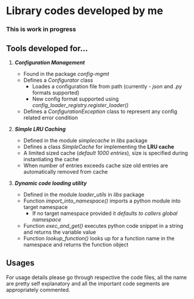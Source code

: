 # __Library codes developed by me__
### This is work in progress

## __Tools developed for...__
1. **_Configuration Management_**

    - Found in the package _config-mgmt_
    - Defines a _Configurator_ class 
        - Loades a configuration file from path (currently - _json_ and _.py_ formats supported)
        - New config format supported using _config_loader_registry.register_loader()_
    - Defines a _ConfigurationException_ class to represent any config related error condition
    
2. **_Simple LRU Caching_**

   - Defined in the module _simplecache_ in _libs_ package
   - Defines a class _SimpleCache_ for implementing the **LRU cache**
   - A limited sized cache (_default 1000 entries_), size is specified during instantiating the cache
   - When number of entries exceeds cache size old entries are automatically removed from cache
   
3. **_Dynamic code loading utility_**

   - Defined in the module _loader_utils_ in _libs_ package
   - Function _import_into_namespace()_ imports a python module into target namespace
     - If no target namespace provided it _defaults to callers global namespace_
    - Function _exec_and_get()_ executes python code snippet in a string and returns the variable value
    - Function _lookup_function()_ looks up for a function name in the namespace and returns the function object
    

## __Usages__

For usage details please go through respective the code files, all the name are pretty self explanatory and all the important code segments are appropriately commented.